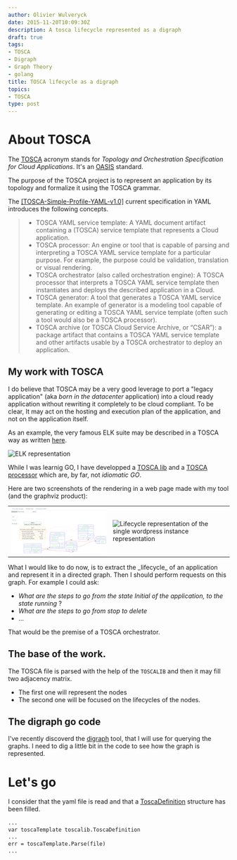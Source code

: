 ```yaml
---
author: Olivier Wulveryck
date: 2015-11-20T10:09:30Z
description: A tosca lifecycle represented as a digraph
draft: true
tags:
- TOSCA
- Digraph
- Graph Theory
- golang
title: TOSCA lifecycle as a digraph
topics:
- TOSCA
type: post
---
```


# About TOSCA

The [TOSCA](https://www.oasis-open.org/committees/tc_home.php?wg_abbrev=tosca) acronym stands for 
_Topology and Orchestration Specification for Cloud Applications_. It's an [OASIS](https://www.oasis-open.org) standard.

The purpose of the TOSCA project is to represent an application by its topology and formalize it using the TOSCA grammar.

The [[TOSCA-Simple-Profile-YAML-v1.0]](http://docs.oasis-open.org/tosca/TOSCA-Simple-Profile-YAML/v1.0/csprd01/TOSCA-Simp$le-Profile-YAML-v1.0-csprd01.html) 
current specification in YAML introduces the following concepts.

> - TOSCA YAML service template: A YAML document artifact containing a (TOSCA) service template that represents a Cloud application.
> - TOSCA processor: An engine or tool that is capable of parsing and interpreting a TOSCA YAML service template for a particular purpose. For example, the purpose could be validation, translation or visual rendering.
> - TOSCA orchestrator (also called orchestration engine): A TOSCA processor that interprets a TOSCA YAML service template then instantiates and deploys the described application in a Cloud.
> - TOSCA generator: A tool that generates a TOSCA YAML service template. An example of generator is a modeling tool capable of generating or editing a TOSCA YAML service template (often such a tool would also be a TOSCA processor).
> - TOSCA archive (or TOSCA Cloud Service Archive, or “CSAR”): a package artifact that contains a TOSCA YAML service template and other artifacts usable by a TOSCA orchestrator to deploy an application.

## My work with TOSCA

I do believe that TOSCA may be a very good leverage to port a "legacy application" (aka _born in the datacenter_ application) into a cloud ready application without rewriting it completely to be cloud compliant.
To be clear, It may act on the hosting and execution plan of the application, and not on the application itself.

As an example, the very famous ELK suite may be described in a TOSCA way as written [here](http://docs.oasis-open.org/tosca/TOSCA-Simple-Profile-YAML/v1.0/csprd01/TOSCA-Simple-Profile-YAML-v1.0-csprd01.html#USE_CASE_MULTI_TIER_1).

<img class="img-square img-responsive" src="http://docs.oasis-open.org/tosca/TOSCA-Simple-Profile-YAML/v1.0/csprd01/TOSCA-Simple-Profile-YAML-v1.0-csprd01_files/image037.jpg" alt="ELK representation"/>

While I was learnig GO, I have developped a [TOSCA lib](https://github.com/owulveryck/toscalib) and a [TOSCA processor](https://github.com/owulveryck/toscaviewer) which are, by far, not _idiomatic GO_.

Here are two screenshots of the rendering in a web page made with my tool (and the graphviz product):
<table class="table-responsive">
<td>
<img class="img-responsive" src="/assets/images/toscaviewer_template_def.png" alt="Tosca view ofthe single instance wordpress"/>
</td><td>
<img class="img-responsive" src="/assets/images/toscaviewer_licecycle_def.png" alt="Lifecycle representation of the single wordpress instance representation"/>
</td>
</table>
What I would like to do now, is to extract the _lifecycle_ of an application and represent it in a directed graph. 
Then I should perform requests on this graph. For example I could ask:

* _What are the steps to go from the state Initial of the application, to the state running_ ?
* _What are the steps to go from stop to delete_
* ...

That would be the premise of a TOSCA orchestrator.

## The base of the work.

The TOSCA file is parsed with the help of the `TOSCALIB` and then it may fill two adjacency matrix.

- The first one will represent the nodes
- The second one will be focused on the lifecycles of the nodes.

## The digraph go code

I've recently discoverd the [digraph](https://github.com/golang/tools/tree/master/cmd/digraph) tool, that I will use for querying the graphs.
I need to dig a little bit in the code to see how the graph is represented.

# Let's go 

I consider that the yaml file is read and that a [ToscaDefinition](http://godoc.org/github.com/owulveryck/toscalib/#ToscaDefinition) structure has been filled.

```golang
...
var toscaTemplate toscalib.ToscaDefinition
...
err = toscaTemplate.Parse(file)
...
```

